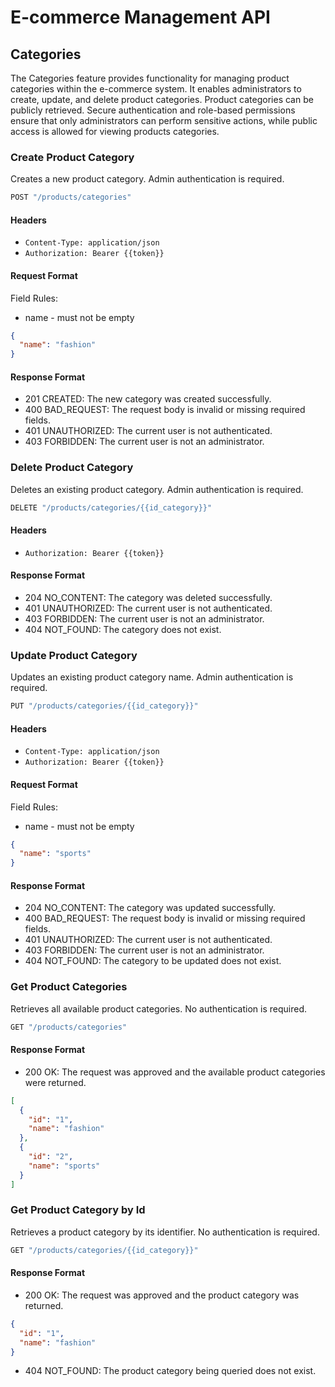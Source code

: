# E-commerce Management API

## Categories

The Categories feature provides functionality for managing product categories within the e-commerce system. It enables administrators to create, update, and delete product categories. Product categories can be publicly retrieved. Secure authentication and role-based permissions ensure that only administrators can perform sensitive actions, while public access is allowed for viewing products categories.

### Create Product Category

Creates a new product category. Admin authentication is required.

```js
POST "/products/categories"
```

#### Headers

- `Content-Type: application/json`
- `Authorization: Bearer {{token}}`

#### Request Format

Field Rules:

- name - must not be empty

```json
{
  "name": "fashion"
}
```

#### Response Format

- 201 CREATED: The new category was created successfully.
- 400 BAD_REQUEST: The request body is invalid or missing required fields.
- 401 UNAUTHORIZED: The current user is not authenticated.
- 403 FORBIDDEN: The current user is not an administrator.

### Delete Product Category

Deletes an existing product category. Admin authentication is required.

```js
DELETE "/products/categories/{{id_category}}"
```

#### Headers

- `Authorization: Bearer {{token}}`

#### Response Format

- 204 NO_CONTENT: The category was deleted successfully.
- 401 UNAUTHORIZED: The current user is not authenticated.
- 403 FORBIDDEN: The current user is not an administrator.
- 404 NOT_FOUND: The category does not exist.

### Update Product Category

Updates an existing product category name. Admin authentication is required.

```js
PUT "/products/categories/{{id_category}}"
```

#### Headers

- `Content-Type: application/json`
- `Authorization: Bearer {{token}}`

#### Request Format

Field Rules:

- name - must not be empty

```json
{
  "name": "sports"
}
```

#### Response Format

- 204 NO_CONTENT: The category was updated successfully.
- 400 BAD_REQUEST: The request body is invalid or missing required fields.
- 401 UNAUTHORIZED: The current user is not authenticated.
- 403 FORBIDDEN: The current user is not an administrator.
- 404 NOT_FOUND: The category to be updated does not exist.

### Get Product Categories

Retrieves all available product categories. No authentication is required.

```js
GET "/products/categories"
```

#### Response Format

- 200 OK: The request was approved and the available product categories were returned.

```json
[
  {
    "id": "1",
    "name": "fashion"
  },
  {
    "id": "2",
    "name": "sports"
  }
]
```

### Get Product Category by Id

Retrieves a product category by its identifier. No authentication is required.

```js
GET "/products/categories/{{id_category}}"
```

#### Response Format

- 200 OK: The request was approved and the product category was returned.

```json
{
  "id": "1",
  "name": "fashion"
}
```

- 404 NOT_FOUND: The product category being queried does not exist.
